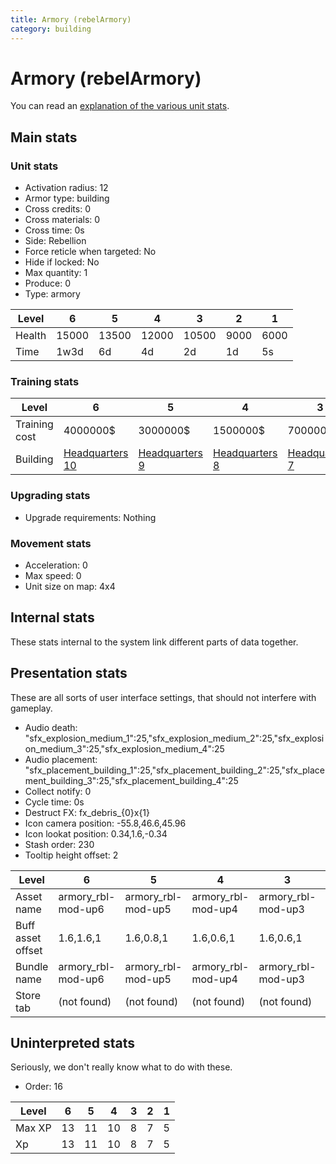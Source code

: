 ```yaml
---
title: Armory (rebelArmory)
category: building
---
```


# Armory (rebelArmory)

You can read an [explanation  of the various unit stats](unitexplained.md).

## Main stats

### Unit stats

  * Activation radius: 12
  * Armor type: building
  * Cross credits: 0
  * Cross materials: 0
  * Cross time: 0s
  * Side: Rebellion
  * Force reticle when targeted: No
  * Hide if locked: No
  * Max quantity: 1
  * Produce: 0
  * Type: armory

|Level |6    |5    |4    |3    |2   |1   |
|------|-----|-----|-----|-----|----|----|
|Health|15000|13500|12000|10500|9000|6000|
|Time  |1w3d |6d   |4d   |2d   |1d  |5s  |


### Training stats

|Level        |6                              |5                             |4                             |3                             |2                             |1                             |
|-------------|-------------------------------|------------------------------|------------------------------|------------------------------|------------------------------|------------------------------|
|Training cost|4000000$                       |3000000$                      |1500000$                      |700000$                       |550000$                       |10000$                        |
|Building     |[Headquarters 10](rebelHQ.html)|[Headquarters 9](rebelHQ.html)|[Headquarters 8](rebelHQ.html)|[Headquarters 7](rebelHQ.html)|[Headquarters 6](rebelHQ.html)|[Headquarters 6](rebelHQ.html)|


### Upgrading stats

  * Upgrade requirements: Nothing

### Movement stats

  * Acceleration: 0
  * Max speed: 0
  * Unit size on map: 4x4

## Internal stats

These stats internal to the system link different parts of data together.


## Presentation stats

These are all sorts of user interface settings, that should not interfere with gameplay.

  * Audio death: "sfx_explosion_medium_1":25,"sfx_explosion_medium_2":25,"sfx_explosion_medium_3":25,"sfx_explosion_medium_4":25
  * Audio placement: "sfx_placement_building_1":25,"sfx_placement_building_2":25,"sfx_placement_building_3":25,"sfx_placement_building_4":25
  * Collect notify: 0
  * Cycle time: 0s
  * Destruct FX: fx_debris_{0}x{1}
  * Icon camera position: -55.8,46.6,45.96
  * Icon lookat position: 0.34,1.6,-0.34
  * Stash order: 230
  * Tooltip height offset: 2

|Level            |6                 |5                 |4                 |3                 |2                 |1                 |
|-----------------|------------------|------------------|------------------|------------------|------------------|------------------|
|Asset name       |armory_rbl-mod-up6|armory_rbl-mod-up5|armory_rbl-mod-up4|armory_rbl-mod-up3|armory_rbl-mod-up2|armory_rbl-mod-up1|
|Buff asset offset|1.6,1.6,1         |1.6,0.8,1         |1.6,0.6,1         |1.6,0.6,1         |1.6,0.6,1         |1.6,0.6,2         |
|Bundle name      |armory_rbl-mod-up6|armory_rbl-mod-up5|armory_rbl-mod-up4|armory_rbl-mod-up3|armory_rbl-mod-up2|armory_rbl-mod-up1|
|Store tab        |(not found)       |(not found)       |(not found)       |(not found)       |(not found)       |army              |


## Uninterpreted stats

Seriously, we don't really know what to do with these.

  * Order: 16

|Level |6 |5 |4 |3|2|1|
|------|--|--|--|-|-|-|
|Max XP|13|11|10|8|7|5|
|Xp    |13|11|10|8|7|5|


